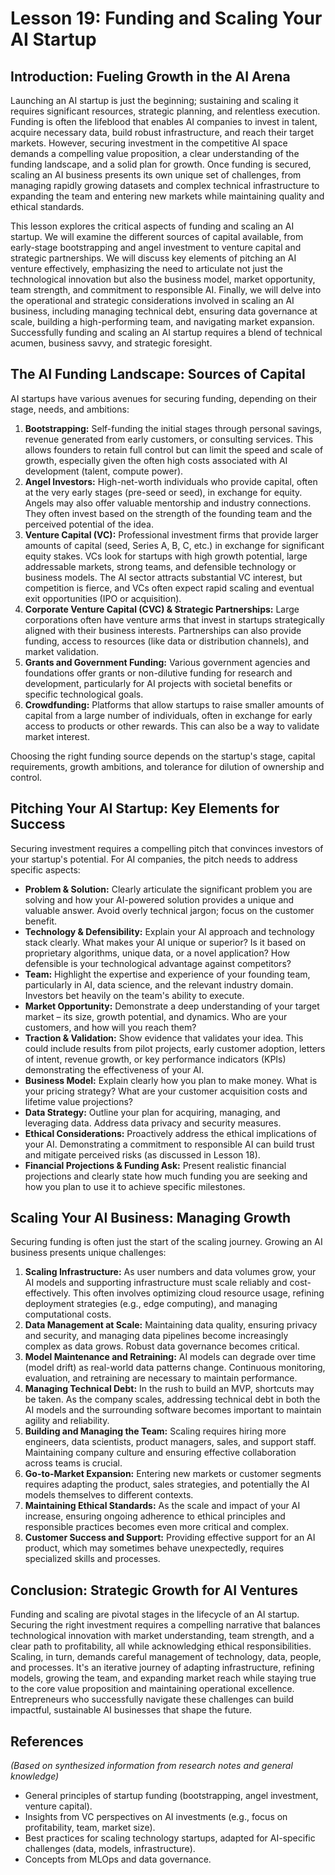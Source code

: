 # Lesson 19: Funding and Scaling Your AI Startup

## Introduction: Fueling Growth in the AI Arena

Launching an AI startup is just the beginning; sustaining and scaling it requires significant resources, strategic planning, and relentless execution. Funding is often the lifeblood that enables AI companies to invest in talent, acquire necessary data, build robust infrastructure, and reach their target markets. However, securing investment in the competitive AI space demands a compelling value proposition, a clear understanding of the funding landscape, and a solid plan for growth. Once funding is secured, scaling an AI business presents its own unique set of challenges, from managing rapidly growing datasets and complex technical infrastructure to expanding the team and entering new markets while maintaining quality and ethical standards.

This lesson explores the critical aspects of funding and scaling an AI startup. We will examine the different sources of capital available, from early-stage bootstrapping and angel investment to venture capital and strategic partnerships. We will discuss key elements of pitching an AI venture effectively, emphasizing the need to articulate not just the technological innovation but also the business model, market opportunity, team strength, and commitment to responsible AI. Finally, we will delve into the operational and strategic considerations involved in scaling an AI business, including managing technical debt, ensuring data governance at scale, building a high-performing team, and navigating market expansion. Successfully funding and scaling an AI startup requires a blend of technical acumen, business savvy, and strategic foresight.

## The AI Funding Landscape: Sources of Capital

AI startups have various avenues for securing funding, depending on their stage, needs, and ambitions:

1.  **Bootstrapping:** Self-funding the initial stages through personal savings, revenue generated from early customers, or consulting services. This allows founders to retain full control but can limit the speed and scale of growth, especially given the often high costs associated with AI development (talent, compute power).
2.  **Angel Investors:** High-net-worth individuals who provide capital, often at the very early stages (pre-seed or seed), in exchange for equity. Angels may also offer valuable mentorship and industry connections. They often invest based on the strength of the founding team and the perceived potential of the idea.
3.  **Venture Capital (VC):** Professional investment firms that provide larger amounts of capital (seed, Series A, B, C, etc.) in exchange for significant equity stakes. VCs look for startups with high growth potential, large addressable markets, strong teams, and defensible technology or business models. The AI sector attracts substantial VC interest, but competition is fierce, and VCs often expect rapid scaling and eventual exit opportunities (IPO or acquisition).
4.  **Corporate Venture Capital (CVC) & Strategic Partnerships:** Large corporations often have venture arms that invest in startups strategically aligned with their business interests. Partnerships can also provide funding, access to resources (like data or distribution channels), and market validation.
5.  **Grants and Government Funding:** Various government agencies and foundations offer grants or non-dilutive funding for research and development, particularly for AI projects with societal benefits or specific technological goals.
6.  **Crowdfunding:** Platforms that allow startups to raise smaller amounts of capital from a large number of individuals, often in exchange for early access to products or other rewards. This can also be a way to validate market interest.

Choosing the right funding source depends on the startup's stage, capital requirements, growth ambitions, and tolerance for dilution of ownership and control.

## Pitching Your AI Startup: Key Elements for Success

Securing investment requires a compelling pitch that convinces investors of your startup's potential. For AI companies, the pitch needs to address specific aspects:

*   **Problem & Solution:** Clearly articulate the significant problem you are solving and how your AI-powered solution provides a unique and valuable answer. Avoid overly technical jargon; focus on the customer benefit.
*   **Technology & Defensibility:** Explain your AI approach and technology stack clearly. What makes your AI unique or superior? Is it based on proprietary algorithms, unique data, or a novel application? How defensible is your technological advantage against competitors?
*   **Team:** Highlight the expertise and experience of your founding team, particularly in AI, data science, and the relevant industry domain. Investors bet heavily on the team's ability to execute.
*   **Market Opportunity:** Demonstrate a deep understanding of your target market – its size, growth potential, and dynamics. Who are your customers, and how will you reach them?
*   **Traction & Validation:** Show evidence that validates your idea. This could include results from pilot projects, early customer adoption, letters of intent, revenue growth, or key performance indicators (KPIs) demonstrating the effectiveness of your AI.
*   **Business Model:** Explain clearly how you plan to make money. What is your pricing strategy? What are your customer acquisition costs and lifetime value projections?
*   **Data Strategy:** Outline your plan for acquiring, managing, and leveraging data. Address data privacy and security measures.
*   **Ethical Considerations:** Proactively address the ethical implications of your AI. Demonstrating a commitment to responsible AI can build trust and mitigate perceived risks (as discussed in Lesson 18).
*   **Financial Projections & Funding Ask:** Present realistic financial projections and clearly state how much funding you are seeking and how you plan to use it to achieve specific milestones.

## Scaling Your AI Business: Managing Growth

Securing funding is often just the start of the scaling journey. Growing an AI business presents unique challenges:

1.  **Scaling Infrastructure:** As user numbers and data volumes grow, your AI models and supporting infrastructure must scale reliably and cost-effectively. This often involves optimizing cloud resource usage, refining deployment strategies (e.g., edge computing), and managing computational costs.
2.  **Data Management at Scale:** Maintaining data quality, ensuring privacy and security, and managing data pipelines become increasingly complex as data grows. Robust data governance becomes critical.
3.  **Model Maintenance and Retraining:** AI models can degrade over time (model drift) as real-world data patterns change. Continuous monitoring, evaluation, and retraining are necessary to maintain performance.
4.  **Managing Technical Debt:** In the rush to build an MVP, shortcuts may be taken. As the company scales, addressing technical debt in both the AI models and the surrounding software becomes important to maintain agility and reliability.
5.  **Building and Managing the Team:** Scaling requires hiring more engineers, data scientists, product managers, sales, and support staff. Maintaining company culture and ensuring effective collaboration across teams is crucial.
6.  **Go-to-Market Expansion:** Entering new markets or customer segments requires adapting the product, sales strategies, and potentially the AI models themselves to different contexts.
7.  **Maintaining Ethical Standards:** As the scale and impact of your AI increase, ensuring ongoing adherence to ethical principles and responsible practices becomes even more critical and complex.
8.  **Customer Success and Support:** Providing effective support for an AI product, which may sometimes behave unexpectedly, requires specialized skills and processes.

## Conclusion: Strategic Growth for AI Ventures

Funding and scaling are pivotal stages in the lifecycle of an AI startup. Securing the right investment requires a compelling narrative that balances technological innovation with market understanding, team strength, and a clear path to profitability, all while acknowledging ethical responsibilities. Scaling, in turn, demands careful management of technology, data, people, and processes. It's an iterative journey of adapting infrastructure, refining models, growing the team, and expanding market reach while staying true to the core value proposition and maintaining operational excellence. Entrepreneurs who successfully navigate these challenges can build impactful, sustainable AI businesses that shape the future.

## References

*(Based on synthesized information from research notes and general knowledge)*

*   General principles of startup funding (bootstrapping, angel investment, venture capital).
*   Insights from VC perspectives on AI investments (e.g., focus on profitability, team, market size).
*   Best practices for scaling technology startups, adapted for AI-specific challenges (data, models, infrastructure).
*   Concepts from MLOps and data governance.

